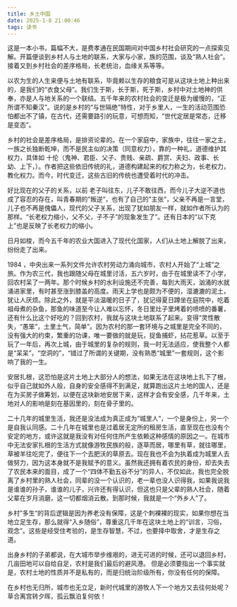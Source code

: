 ```yaml
---
title: 乡土中国
date: 2025-1-8 21:00:46
tags: 读书
---
```


这是一本小书，篇幅不大，是费孝通在民国期间对中国乡村社会研究的一点探索见解。开篇便谈到乡村人与土地的联系，大家与小家，族的范围，谈及“熟人社会”。接着又到乡村社会的差序格局，长老统治，血缘关系等等。

以农为生的人生来便与土地有联系，毕竟赖以生存的粮食可是从这块土地上种出来的，是我们的“衣食父母”。我们生于斯，长于斯，死于斯，乡村中对土地神的供奉，亦是人与地关系的一个联结。五千年来的农村社会的变迁是极为缓慢的，“正所谓不知秦汉”。说的是乡村的“与世隔绝”特性，对于乡里人，一生的活动范围恐怕都出不了镇，在古代，还需要路引的玩意，可想而知，“世代定居是常态，迁移是变态”。

乡村的社会是差序格局，是排资论辈的。在一个家庭中，家族中，往往一家之主，一族之长独断乾坤，而不是民主似的决策（同意权力），靠的一种礼，道德维护其权力，具体如 十伦（鬼神、君臣、父子、贵贱、亲疏、爵赏、夫妇、政事、长幼、上下，）。作者把这些依旧传统的礼，道德构建起来的权力称之为，长老权力，教化权力。而今，时代变迁，这些古旧的传统也遭受着时代的冲击。

好比现在的父子的关系，以前 老子叫往东，儿子不敢往西，而今儿子大逆不道也成了容忍的存在，叫青春期的”叛逆“，也有了自己的”主张“，父亲不再是一言堂，儿子也不再是傀儡人，现代的父子关系，出现了犹如朋友一样，就如作者所认为的那样。“长老权力缩小，父不父，子不子”的现象发生了”。还有日本的“以下克上”也是反映了长老权力的缩小。

日月如梭，而今五千年的农业大国进入了现代化国家，人们从土地上解脱了出来，纷纷走了出来。

1984 ，中央出来一系列文件允许农村劳动力涌向城市，农村人开始了“上城”之旅。作为农三代，我也跟随父母在城里讨活，五六岁时，由于在城里读不了小学，回农村呆了一两年。那个时候乡村的水利设施还不完善，每到大雨天，汹涌的水就涌进家里，有时甚至涨到膝盖的高度。雨天上学也是颇为不便的，湿漉漉的泥土，犹让人厌烦。除此之外，就是平淡温暖的日子了，犹记得夏日蹲坐在庭院中，吃着祖母煮的杂鱼，那鱼的味道至今让人难以忘怀，冬日里灶子里烤着的喷喷的番薯，还有什么比这个好吃的？回到农村，我就与这块土地联系了起来。变得“灵性散失，“愚笨”，土里土气，简单”。因为农村的那一套环境与之城里是完全不同的，没有强大的约束，繁重的功课，唯一要做的就是玩，捉鱼捕虾，拈花惹草。以至于玩了一年后，再次上城，由于城里的复杂的规则，我一时无法适应，使我整个人都是“呆呆”，“空洞的”，“错过了所谓的关键期，没有熟悉“城里”一套规则，这个影响了我的一生。

安居扎根，这恐怕是这片土地上大部分人的想法，如果无法在这块地上扎下了根，似乎自己就如外人般，自身的安全感得不到满足，就算跑出这片土地的国人，还是在为买房子做筹划，以便在这块新地安居下来，这样才会有安全感，几千年来，土地对人的影响是刻在基因里的，刻在骨子里的。

二十几年的城里生活，我还是没法成为真正成为”城里人”，一个是身份上，另一个是自我认同感。二十几年在城里也是过着居无定所的租房生活，直至现在也没有个安定的地方，或许这就是我没有对任何住所产生依赖这种感情的原因之一。在城市中无法安家扎根的生活方式就像游牧民族的般，逐草而居，哪里有草，就往哪里，草被羊往吃完了，便往下一个去肥沃的草原去。现在我也不会为执着成为城里人去做努力，因为这本身就不是我赋予的意义。虽然我还拥有着农民的身份，却去失去了农民本来的面目，成了一个“四体不勤五谷不分”的异人，不仅如此，我也完全脱离了乡村里的熟人社会，同辈的没一个认识的，老一辈也没人识得我，如果我说我是谁谁的孙子，谁谁的儿子，兴许还有得认识，但这也只是父辈的熟人社会，随着父辈在岁月消磨，这一切都烟消云散。到那时候，我就是一个“外乡人”了。

乡村”多生“的背后逻辑是因为养老没有保障，这是个刺裸裸的现实，如果你想在当地立足生存，那么就得“入乡随俗”，尊重这几千年在这块土地上的“训言，习俗，观念”。这些是经受住考验的，是生存智慧，不过，也要择中取舍，才是生存之道。

出身乡村的子弟都说，在大城市举步维艰的，进无可进的时候，还可以退回乡村，几亩田地可以自给自足，农村是我们最后的避风港。
但是必须要指出一个事实就是，农村土地的性质并不是私有的，而是归统治阶级所有，你没有任何的保障。

在乡村也无归所，城市也无立足，新时代城里的游牧人下一个地方又去往何处呢？草合离宫转夕晖，孤云飘泊复何依！

